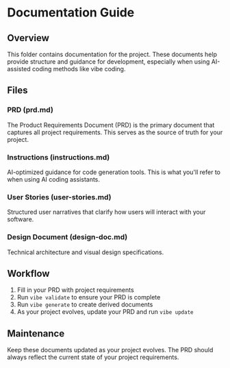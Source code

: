 # Documentation Guide

## Overview
This folder contains documentation for the project. These documents help provide structure and guidance for development, especially when using AI-assisted coding methods like vibe coding.

## Files

### PRD (prd.md)
The Product Requirements Document (PRD) is the primary document that captures all project requirements. This serves as the source of truth for your project.

### Instructions (instructions.md)
AI-optimized guidance for code generation tools. This is what you'll refer to when using AI coding assistants.

### User Stories (user-stories.md)
Structured user narratives that clarify how users will interact with your software.

### Design Document (design-doc.md)
Technical architecture and visual design specifications.

## Workflow

1. Fill in your PRD with project requirements
2. Run `vibe validate` to ensure your PRD is complete
3. Run `vibe generate` to create derived documents
4. As your project evolves, update your PRD and run `vibe update`

## Maintenance

Keep these documents updated as your project evolves. The PRD should always reflect the current state of your project requirements.